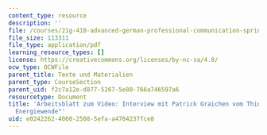 ```yaml
---
content_type: resource
description: ''
file: /courses/21g-410-advanced-german-professional-communication-spring-2017/e0242262406025085efaa4784237fce8_21G_410s17_W11_M31.pdf
file_size: 113311
file_type: application/pdf
learning_resource_types: []
license: https://creativecommons.org/licenses/by-nc-sa/4.0/
ocw_type: OCWFile
parent_title: Texte und Materialien
parent_type: CourseSection
parent_uid: f2c7a12e-d877-5267-5e80-766a746597a6
resourcetype: Document
title: 'Arbeitsblatt zum Video: Interview mit Patrick Graichen vom Think Tank "Agora
  Energiewende"'
uid: e0242262-4060-2508-5efa-a4784237fce8
---
```

